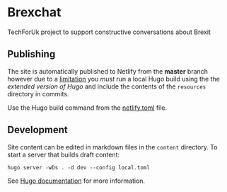 # Brexchat

TechForUk project to support constructive conversations about Brexit

## Publishing

The site is automatically published to Netlify from the **master** branch however due to a
[limitation](https://github.com/netlify/build-image/issues/182) you _must_ run a local Hugo
build using the the _extended version of Hugo_ and include the contents of the `resources`
directory in commits.

Use the Hugo build command from the [netlify.toml](./netlify.toml) file.

## Development

Site content can be edited in markdown files in the `content` directory. To start a server that builds draft content:

```
hugo server -wDs . -d dev --config local.toml
```

See [Hugo documentation](https://gohugo.io/documentation/) for more information.
